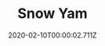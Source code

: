 ---
templateKey: blog-post
title: Snow Yam
type: Forage
description: This little yam was hiding beneath the snow.
featuredpost: false
date: 2020-02-10T00:00:02.711Z
featuredimage: /img/Snow_Yam.png
sellPrice: 100
tags:
  - Winter
  - edible
  - forage
  - forageable
  - Winter Seeds
  - Winter Foraging Bundle
---